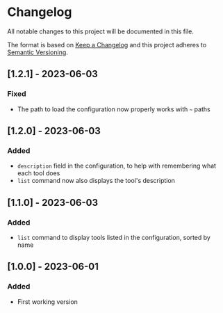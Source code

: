 # Changelog

All notable changes to this project will be documented in this file.

The format is based on [Keep a Changelog](https://keepachangelog.com/en/1.0.0/) and this project adheres to [Semantic Versioning](https://semver.org/spec/v2.0.0.html).

## [1.2.1] - 2023-06-03

### Fixed

- The path to load the configuration now properly works with `~` paths

## [1.2.0] - 2023-06-03

### Added

- `description` field in the configuration, to help with remembering what each tool does
- `list` command now also displays the tool's description

## [1.1.0] - 2023-06-03

### Added

- `list` command to display tools listed in the configuration, sorted by name

## [1.0.0] - 2023-06-01

### Added

- First working version
